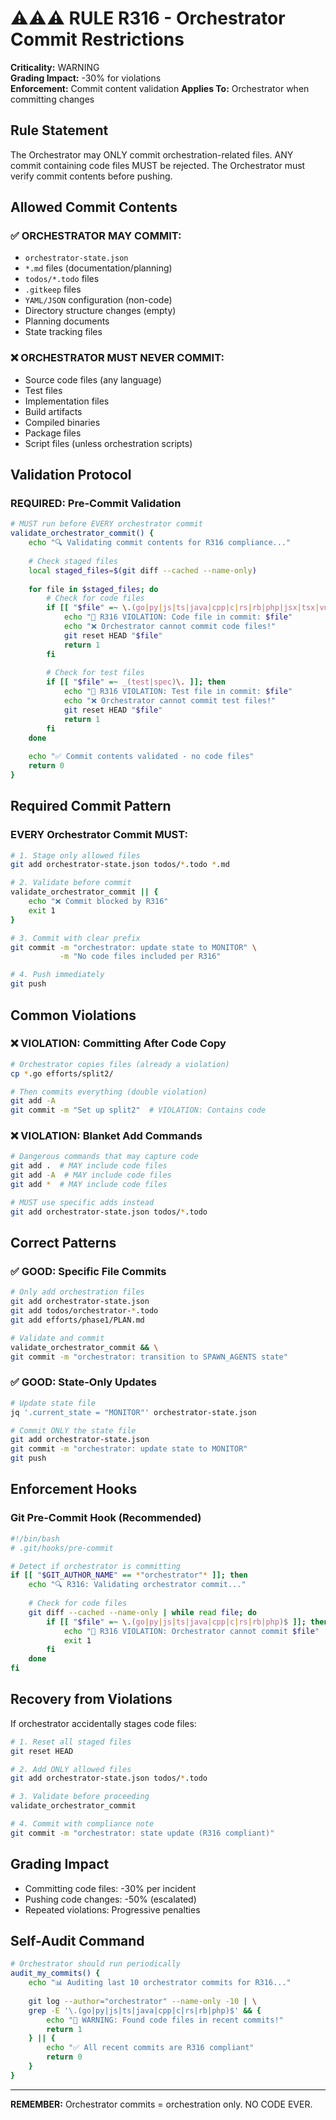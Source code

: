 # ⚠️⚠️⚠️ RULE R316 - Orchestrator Commit Restrictions

**Criticality:** WARNING  
**Grading Impact:** -30% for violations  
**Enforcement:** Commit content validation
**Applies To:** Orchestrator when committing changes

## Rule Statement

The Orchestrator may ONLY commit orchestration-related files. ANY commit containing code files MUST be rejected. The Orchestrator must verify commit contents before pushing.

## Allowed Commit Contents

### ✅ ORCHESTRATOR MAY COMMIT:
- `orchestrator-state.json`
- `*.md` files (documentation/planning)
- `todos/*.todo` files
- `.gitkeep` files
- `YAML/JSON` configuration (non-code)
- Directory structure changes (empty)
- Planning documents
- State tracking files

### ❌ ORCHESTRATOR MUST NEVER COMMIT:
- Source code files (any language)
- Test files
- Implementation files
- Build artifacts
- Compiled binaries
- Package files
- Script files (unless orchestration scripts)

## Validation Protocol

### REQUIRED: Pre-Commit Validation
```bash
# MUST run before EVERY orchestrator commit
validate_orchestrator_commit() {
    echo "🔍 Validating commit contents for R316 compliance..."
    
    # Check staged files
    local staged_files=$(git diff --cached --name-only)
    
    for file in $staged_files; do
        # Check for code files
        if [[ "$file" =~ \.(go|py|js|ts|java|cpp|c|rs|rb|php|jsx|tsx|vue|swift|kt|scala)$ ]]; then
            echo "🚨 R316 VIOLATION: Code file in commit: $file"
            echo "❌ Orchestrator cannot commit code files!"
            git reset HEAD "$file"
            return 1
        fi
        
        # Check for test files
        if [[ "$file" =~ _(test|spec)\. ]]; then
            echo "🚨 R316 VIOLATION: Test file in commit: $file"
            echo "❌ Orchestrator cannot commit test files!"
            git reset HEAD "$file"
            return 1
        fi
    done
    
    echo "✅ Commit contents validated - no code files"
    return 0
}
```

## Required Commit Pattern

### EVERY Orchestrator Commit MUST:
```bash
# 1. Stage only allowed files
git add orchestrator-state.json todos/*.todo *.md

# 2. Validate before commit
validate_orchestrator_commit || {
    echo "❌ Commit blocked by R316"
    exit 1
}

# 3. Commit with clear prefix
git commit -m "orchestrator: update state to MONITOR" \
           -m "No code files included per R316"

# 4. Push immediately
git push
```

## Common Violations

### ❌ VIOLATION: Committing After Code Copy
```bash
# Orchestrator copies files (already a violation)
cp *.go efforts/split2/

# Then commits everything (double violation)
git add -A
git commit -m "Set up split2"  # VIOLATION: Contains code
```

### ❌ VIOLATION: Blanket Add Commands
```bash
# Dangerous commands that may capture code
git add .  # MAY include code files
git add -A  # MAY include code files
git add *  # MAY include code files

# MUST use specific adds instead
git add orchestrator-state.json todos/*.todo
```

## Correct Patterns

### ✅ GOOD: Specific File Commits
```bash
# Only add orchestration files
git add orchestrator-state.json
git add todos/orchestrator-*.todo
git add efforts/phase1/PLAN.md

# Validate and commit
validate_orchestrator_commit && \
git commit -m "orchestrator: transition to SPAWN_AGENTS state"
```

### ✅ GOOD: State-Only Updates
```bash
# Update state file
jq '.current_state = "MONITOR"' orchestrator-state.json

# Commit ONLY the state file
git add orchestrator-state.json
git commit -m "orchestrator: update state to MONITOR"
git push
```

## Enforcement Hooks

### Git Pre-Commit Hook (Recommended)
```bash
#!/bin/bash
# .git/hooks/pre-commit

# Detect if orchestrator is committing
if [[ "$GIT_AUTHOR_NAME" == *"orchestrator"* ]]; then
    echo "🔍 R316: Validating orchestrator commit..."
    
    # Check for code files
    git diff --cached --name-only | while read file; do
        if [[ "$file" =~ \.(go|py|js|ts|java|cpp|c|rs|rb|php)$ ]]; then
            echo "🚨 R316 VIOLATION: Orchestrator cannot commit $file"
            exit 1
        fi
    done
fi
```

## Recovery from Violations

If orchestrator accidentally stages code files:
```bash
# 1. Reset all staged files
git reset HEAD

# 2. Add ONLY allowed files
git add orchestrator-state.json todos/*.todo

# 3. Validate before proceeding
validate_orchestrator_commit

# 4. Commit with compliance note
git commit -m "orchestrator: state update (R316 compliant)"
```

## Grading Impact

- Committing code files: -30% per incident
- Pushing code changes: -50% (escalated)
- Repeated violations: Progressive penalties

## Self-Audit Command

```bash
# Orchestrator should run periodically
audit_my_commits() {
    echo "📊 Auditing last 10 orchestrator commits for R316..."
    
    git log --author="orchestrator" --name-only -10 | \
    grep -E '\.(go|py|js|ts|java|cpp|c|rs|rb|php)$' && {
        echo "🚨 WARNING: Found code files in recent commits!"
        return 1
    } || {
        echo "✅ All recent commits are R316 compliant"
        return 0
    }
}
```

---
**REMEMBER:** Orchestrator commits = orchestration only. NO CODE EVER.